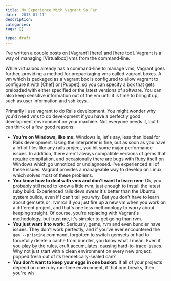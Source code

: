 ```yaml
---
title: My Experience With Vagrant So Far
date: '2013-01-11'
description:
categories:
tags: []

type: draft
---
```


I've written a couple posts on [Vagrant] [here] and [here too].  Vagrant is
a way of managing [Virtualbox] vms from the command-line.

While virtualbox already has a command-line to manage vms, Vagrant goes
further, providing a method for prepackaging vms called vagrant boxes.
A vm which is packaged as a vagrant box is configured to allow vagrant
to configure it with [Chef] or [Puppet], so you can specify a box that
gets preloaded with either specified or the latest versions of software.
You can also keep sensitive information out of the vm until it is time
to bring it up, such as user information and ssh keys.

Primarily I use vagrant to do Rails development.  You might wonder why
you'd need vms to do development if you have a perfectly good
development environment on your machine.  Not everyone needs it, but I
can think of a few good reasons:

- __You're on Windows, like me:__  Windows is, let's say, less than
  ideal for Rails development.  Using the interpreter is fine, but as
  soon as you have a lot of files like any rails project, you hit some
  major performance issues.  In addition, there aren't always compatible
  versions of gems that require compilation, and occasionally there are
  bugs with Ruby itself on Windows which go unnoticed or undiagnosed.
  I've experienced all of these issues.  Vagrant provides a manageable
  way to develop on Linux, which solves most of these problems.
- __You know how to deal with vms and don't want to learn rvm:__ Ok, you
  probably still need to know a little rvm, just enough to install the
  latest ruby build.  Experienced rails devs swear it's better than the
  Ubuntu system builds, even if I can't tell you why.  But you don't
  have to learn about gemsets or .rvmrcs if you just fire up a new vm
  when you work on a different project, and that's one less methodology
  to worry about keeping straight.  Of course, you're replacing with
  Vagrant's methodology, but trust me, it's simpler to get going than
  rvm.
- __You just want it to work:__ Seriously, gems, rvm and even bundler
  have issues.  They don't work perfectly, and if you've ever
  encountered the `gem --pristine` command, forgotten to switch gemsets
  or had to forcefully delete a cache from bundler, you know what I
  mean.  Even if you play by the rules, cruft accumulates, causing
  hard-to-trace issues.  Why not just start with a clean environment on
  every new project, popped fresh out of its hermetically-sealed can?
- __You don't want to keep your eggs in one basket:__ If all of your
  projects depend on one ruby run-time environment, if that one breaks,
  then you're wh
